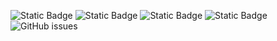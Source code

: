 ![Static Badge](https://img.shields.io/badge/blacklists-60-000000) ![Static Badge](https://img.shields.io/badge/blacklisted-2694403-cc0000) ![Static Badge](https://img.shields.io/badge/whitelisted-2244-00CC00) ![Static Badge](https://img.shields.io/badge/streaming_blacklist-28107-000000) ![GitHub issues](https://img.shields.io/github/issues/fabriziosalmi/blacklists)
